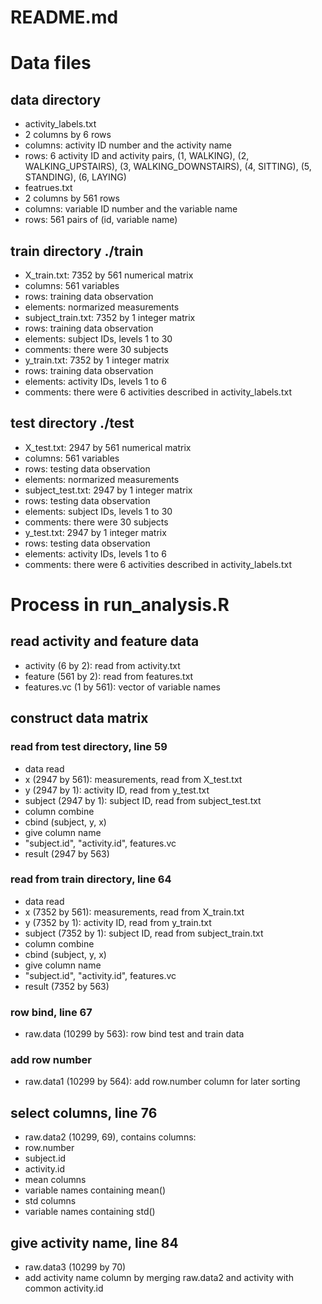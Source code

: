 README.md
=========
# Data files

## data directory

* activity_labels.txt
 * 2 columns by 6 rows
 * columns: activity ID number and the activity name
 * rows: 6 activity ID and activity pairs, (1, WALKING), (2, WALKING_UPSTAIRS), 
(3, WALKING_DOWNSTAIRS), (4, SITTING), (5, STANDING), (6, LAYING)
* featrues.txt
 * 2 columns by 561 rows
 * columns: variable ID number and the variable name
 * rows: 561 pairs of (id, variable name)

## train directory ./train

* X_train.txt: 7352 by 561 numerical matrix
 * columns: 561 variables
 * rows: training data observation
 * elements: normarized measurements
* subject_train.txt: 7352 by 1 integer matrix
 * rows: training data observation
 * elements: subject IDs, levels 1 to 30
 * comments: there were 30 subjects
* y_train.txt: 7352 by 1 integer matrix
 * rows: training data observation
 * elements: activity IDs, levels 1 to 6
 * comments: there were 6 activities described in activity_labels.txt

## test directory ./test 

* X_test.txt: 2947 by 561 numerical matrix
 * columns: 561 variables
 * rows: testing data observation
 * elements: normarized measurements
* subject_test.txt: 2947 by 1 integer matrix
 * rows: testing data observation
 * elements: subject IDs, levels 1 to 30
 * comments: there were 30 subjects
* y_test.txt: 2947 by 1 integer matrix
 * rows: testing data observation
 * elements: activity IDs, levels 1 to 6
 * comments: there were 6 activities described in activity_labels.txt

# Process in run_analysis.R

## read activity and feature data

+ activity (6 by 2): read from activity.txt
+ feature (561 by 2):  read from features.txt
+ features.vc (1 by 561): vector of variable names

## construct data matrix

### read from test directory, line 59
+ data read
 + x (2947 by 561): measurements, read from X_test.txt
 + y (2947 by 1): activity ID, read from y_test.txt
 + subject (2947 by 1): subject ID, read from subject_test.txt
+ column combine 
 + cbind (subject, y, x)
+ give column name
 + "subject.id", "activity.id", features.vc
+ result (2947 by 563)

### read from train directory, line 64
+ data read
 + x (7352 by 561): measurements, read from X_train.txt
 + y (7352 by 1): activity ID, read from y_train.txt
 + subject (7352 by 1): subject ID, read from subject_train.txt
+ column combine 
 + cbind (subject, y, x)
+ give column name
 + "subject.id", "activity.id", features.vc
+ result (7352 by 563)

### row bind, line 67
+ raw.data (10299 by 563): row bind test and train data

### add row number
+ raw.data1 (10299 by 564): add row.number column for later sorting

## select columns, line 76
+ raw.data2 (10299, 69), contains columns:
 + row.number
 + subject.id
 + activity.id
 + mean columns
  + variable names containing mean()
 + std columns
  + variable names containing std()

## give activity name, line 84
+ raw.data3 (10299 by 70)
 + add activity name column by merging raw.data2 and activity with common activity.id


